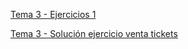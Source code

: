 [Tema 3 - Ejercicios 1](https://github.com/guillermoroman/endes-t3-ej-1)

[Tema 3 - Solución ejercicio venta tickets](https://github.com/guillermoroman/endes-t3-venta-entradas)

